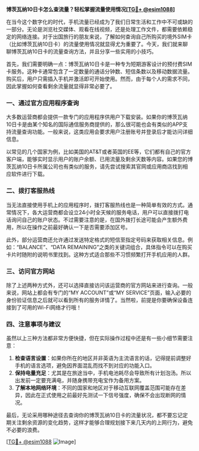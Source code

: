**博茨瓦纳10日卡怎么查流量？轻松掌握流量使用情况[[TG💪+ @esim1088](https://t.me/s/esim1088)]**

在当今这个数字化的时代，手机流量已经成为了我们日常生活和工作中不可或缺的一部分。无论是浏览社交媒体、观看在线视频，还是处理工作文件，都需要依赖稳定的网络连接。对于出国旅行的朋友来说，了解如何查询自己所购买的境外SIM卡（比如博茨瓦纳10日卡）的流量使用情况就显得尤为重要了。今天，我们就来聊聊博茨瓦纳10日卡的流量查询方法，并且分享一些实用的小技巧。

首先，我们需要明确一点：博茨瓦纳10日卡是一种专为短期游客设计的预付费SIM卡服务。这种卡通常包含了一定数量的通话分钟数、短信条数以及移动数据流量。购买后，用户只需插入手机并激活即可开始使用。然而，由于每个人的需求不同，因此掌握如何查看剩余流量就显得非常必要了。

### **一、通过官方应用程序查询**
大多数运营商都会提供一款专门的应用程序供用户下载安装。如果你的博茨瓦纳10日卡是由某个知名的国际通信服务商提供的，那么很可能也会有类似的APP支持流量查询功能。一般来说，这类应用会要求用户注册账号并登录后才能访问详细信息。

以常见的几个国家为例，比如美国的AT&T或者英国的EE等，它们都有自己的官方客户端，能够实时显示用户的账户余额、已用流量及剩余天数等内容。如果您的博茨瓦纳10日卡所属公司也有类似的服务，请先尝试搜索其官网或应用商店找到相应软件进行下载。

### **二、拨打客服热线**
当无法直接使用手机上的应用程序时，拨打客服热线也是一种简单有效的方式。通常情况下，各大运营商都会设立24小时全天候的服务电话，用户可以直接拨打电话询问自己的账户状态。不过需要注意的是，在国外拨打长途可能会产生额外费用，所以在操作之前最好确认一下是否需要添加区号。

此外，部分运营商还允许通过发送特定格式的短信至指定号码来获取相关信息。例如：“BALANCE”、“DATA REMAINING”之类的关键词组合，具体指令可以在购买卡片时随附的说明书里找到。这种方式适合那些不习惯频繁打开手机应用的人群。

### **三、访问官方网站**
除了上述两种方式外，还可以选择直接访问该运营商的官方网站来进行查询。一般来说，网站上都会有专门的“MY ACCOUNT”或“MY SERVICE”页面，输入必要的身份验证信息之后就可以看到所有的服务详情了。当然啦，前提是你要确保设备连接到了可用的Wi-Fi网络才行哦！

### **四、注意事项与建议**
虽然以上三种方法都非常方便快捷，但在实际操作过程中还是有一些小细节需要注意：

1. **检查语言设置**：如果你所在的地区并非英语为主流语言的话，记得提前调整好手机的语言选项，避免因界面混乱而找不到对应的功能入口。
2. **保持电量充足**：尤其是在旅途当中，手机电池耗尽会导致所有计划泡汤。所以出发前一定要充满电，并随身携带充电宝作为备用方案。
3. **了解本地网络环境**：不同的国家和地区对于移动互联网覆盖范围可能存在差异，因此在正式使用之前最好先测试一下信号强度，确保不会出现断网的情况。

最后，无论采用哪种途径去查询你的博茨瓦纳10日卡的流量状况，都不要忘记定期关注剩余资源的变化趋势，这样才能够合理规划接下来几天内的上网行为，避免不必要的浪费。

[[TG💪+ @esim1088](https://t.me/s/esim1088) ![Image](https://i.postimg.cc/4NQfJmqS/Snipaste-2025-05-13-00-14-12.png)]